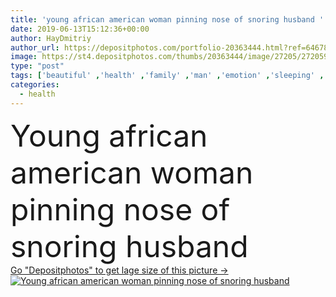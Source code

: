 ```yaml
---
title: 'young african american woman pinning nose of snoring husband '
date: 2019-06-13T15:12:36+00:00
author: HayDmitriy
author_url: https://depositphotos.com/portfolio-20363444.html?ref=64678756
image: https://st4.depositphotos.com/thumbs/20363444/image/27205/272059968/api_thumb_450.jpg?forcejpeg=true
type: "post"
tags: ['beautiful' ,'health' ,'family' ,'man' ,'emotion' ,'sleeping' ,'lying' ,'sleep' ,'home' ,'woman' ,'emotional' ,'pin' ,'together' ,'togetherness' ,'indoors' ,'noise' ,'attractive' ,'handsome' ,'pain' ,'wife' ,'husband' ,'displeased' ,'suffering' ,'hurt' ,'bedding' ,'unhappy' ,'painful' ,'dissatisfied' ,'suffer' ,'snore' ,'snoring' ,'Two People' ,'black woman' ,'african american' ,'overhead view' ,'black man' ]
categories: 
  - health
---
```

<div aling="center">
            <font size="60"> Young african american woman pinning nose of snoring husband</font>   
</div>
<div>
    <a href='https://st4.depositphotos.com/thumbs/20363444/image/27205/272059968/api_thumb_450.jpg?forcejpeg=true?ref=64678756' target=_blank > Go "Depositphotos" to get lage size of this picture ->
        <img href='https://st4.depositphotos.com/thumbs/20363444/image/27205/272059968/api_thumb_450.jpg?forcejpeg=true?ref=64678756' src='https://st4.depositphotos.com/20363444/27205/i/950/depositphotos_272059968-stock-photo-young-african-american-woman-pinning.jpg?forcejpeg=true' alt='Young african american woman pinning nose of snoring husband' >
    </a>
</div>
